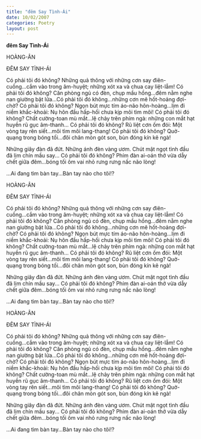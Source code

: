 ```yaml
---
title: "đêm Say Tình-Ái"
date: 10/02/2007
categories: Poetry
layout: post
---
```


**đêm Say Tình-Ái**

HOÀNG-ÂN


ĐÊM SAY TÌNH-ÁI

Có phải tôi đó không?
Những quả thông với những cơn say điên-cuồng...cắm vào trong âm-huyệt; những xót xa và chua cay liệt-lẫm!
Có phải tôi đó không?
Căn phòng ngủ có đèn, chụp mầu hồng...đêm nằm nghe nan giường bật lửa...Có phải tôi đó không...những cơn mê hốt-hoảng đợi-chờ?
Có phải tôi đó không?
Ngọn bút mực tím áo-não hôn-hoàng...lịm đi niềm khắc-khoải: Nụ hôn đầu hấp-hối chưa kịp môi tìm môi!
Có phải tôi đó không?
Chất cường-toan mù mắt...lệ chảy trên phím ngà: những con mắt hạt huyền rũ gục âm-thanh...
Có phải tôi đó không?
Rũ liệt cơn ốm đói: Một vòng tay rên siết...môi tìm môi lang-thang!
Có phải tôi đó không?
Quờ-quạng trong bóng tối...đôi chân mòn gót son, bùn đóng kín kẽ ngà!

Những giây đàn đã đứt.  Những ánh đèn vàng ươm.  Chút mật ngọt tình đầu đã lịm chín mầu say...
Có phải tôi đó không?
Phím đàn ai-oán thở vừa dẫy chết giữa đêm...bóng tối ôm vai nhỏ rưng rưng nấc não lòng!

...Ai đang tìm bàn tay...Bàn tay nào cho tôi!?

HOÀNG-ÂN


ĐÊM SAY TÌNH-ÁI

Có phải tôi đó không?
Những quả thông với những cơn say điên-cuồng...cắm vào trong âm-huyệt; những xót xa và chua cay liệt-lẫm!
Có phải tôi đó không?
Căn phòng ngủ có đèn, chụp mầu hồng...đêm nằm nghe nan giường bật lửa...Có phải tôi đó không...những cơn mê hốt-hoảng đợi-chờ?
Có phải tôi đó không?
Ngọn bút mực tím áo-não hôn-hoàng...lịm đi niềm khắc-khoải: Nụ hôn đầu hấp-hối chưa kịp môi tìm môi!
Có phải tôi đó không?
Chất cường-toan mù mắt...lệ chảy trên phím ngà: những con mắt hạt huyền rũ gục âm-thanh...
Có phải tôi đó không?
Rũ liệt cơn ốm đói: Một vòng tay rên siết...môi tìm môi lang-thang!
Có phải tôi đó không?
Quờ-quạng trong bóng tối...đôi chân mòn gót son, bùn đóng kín kẽ ngà!

Những giây đàn đã đứt.  Những ánh đèn vàng ươm.  Chút mật ngọt tình đầu đã lịm chín mầu say...
Có phải tôi đó không?
Phím đàn ai-oán thở vừa dẫy chết giữa đêm...bóng tối ôm vai nhỏ rưng rưng nấc não lòng!

...Ai đang tìm bàn tay...Bàn tay nào cho tôi!?

HOÀNG-ÂN


ĐÊM SAY TÌNH-ÁI

Có phải tôi đó không?
Những quả thông với những cơn say điên-cuồng...cắm vào trong âm-huyệt; những xót xa và chua cay liệt-lẫm!
Có phải tôi đó không?
Căn phòng ngủ có đèn, chụp mầu hồng...đêm nằm nghe nan giường bật lửa...Có phải tôi đó không...những cơn mê hốt-hoảng đợi-chờ?
Có phải tôi đó không?
Ngọn bút mực tím áo-não hôn-hoàng...lịm đi niềm khắc-khoải: Nụ hôn đầu hấp-hối chưa kịp môi tìm môi!
Có phải tôi đó không?
Chất cường-toan mù mắt...lệ chảy trên phím ngà: những con mắt hạt huyền rũ gục âm-thanh...
Có phải tôi đó không?
Rũ liệt cơn ốm đói: Một vòng tay rên siết...môi tìm môi lang-thang!
Có phải tôi đó không?
Quờ-quạng trong bóng tối...đôi chân mòn gót son, bùn đóng kín kẽ ngà!

Những giây đàn đã đứt.  Những ánh đèn vàng ươm.  Chút mật ngọt tình đầu đã lịm chín mầu say...
Có phải tôi đó không?
Phím đàn ai-oán thở vừa dẫy chết giữa đêm...bóng tối ôm vai nhỏ rưng rưng nấc não lòng!

...Ai đang tìm bàn tay...Bàn tay nào cho tôi!?

